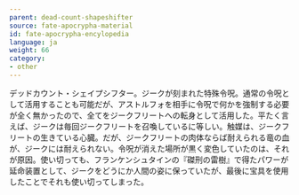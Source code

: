 ```yaml
---
parent: dead-count-shapeshifter
source: fate-apocrypha-material
id: fate-apocrypha-encylopedia
language: ja
weight: 66
category:
- other
---
```


デッドカウント・シェイプシフター。ジークが刻まれた特殊令呪。通常の令呪として活用することも可能だが、アストルフォを相手に令呪で何かを強制する必要が全く無かったので、全てをジークフリートへの転身として活用した。平たく言えば、ジークは毎回ジークフリートを召喚しているに等しい。触媒は、ジークフリートの生きている心臓。だが、ジークフリートの肉体ならば耐えられる竜の血が、ジークには耐えられない。令呪が消えた場所が黒く変色していたのは、それが原因。使い切っても、フランケンシュタインの『磔刑の雷樹』で得たパワーが延命装置として、ジークをどうにか人間の姿に保っていたが、最後に宝具を使用したことでそれも使い切ってしまった。
